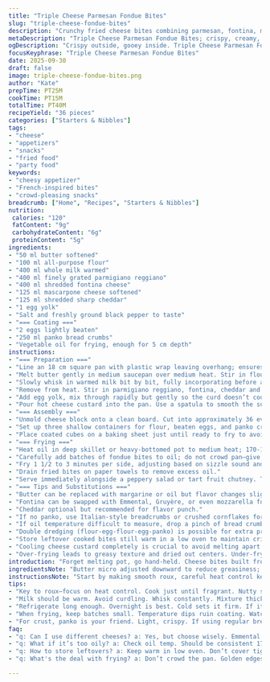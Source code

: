 ```yaml
---
title: "Triple Cheese Parmesan Fondue Bites"
slug: "triple-cheese-fondue-bites"
description: "Crunchy fried cheese bites combining parmesan, fontina, mascarpone, and a touch of cheddar for bite and melt. Creamy base cooked gently, thickened with roux then cooled to firm up. Crusted in flour, eggs, and panko for crust that crisps without sogginess. Deep-fried in oil, timed by golden edges and sizzle intensity. Serve with peppery greens, textures contrasting soft interiors with crunchy coating."
metaDescription: "Triple Cheese Parmesan Fondue Bites; crispy, creamy, cheesy treats that melt in your mouth."
ogDescription: "Crispy outside, gooey inside. Triple Cheese Parmesan Fondue Bites are the ultimate hand-held comfort food experience."
focusKeyphrase: "Triple Cheese Parmesan Fondue Bites"
date: 2025-09-30
draft: false
image: triple-cheese-fondue-bites.png
author: "Kate"
prepTime: PT25M
cookTime: PT15M
totalTime: PT40M
recipeYield: "36 pieces"
categories: ["Starters & Nibbles"]
tags:
- "cheese"
- "appetizers"
- "snacks"
- "fried food"
- "party food"
keywords:
- "cheesy appetizer"
- "French-inspired bites"
- "crowd-pleasing snacks"
breadcrumb: ["Home", "Recipes", "Starters & Nibbles"]
nutrition: 
 calories: "120"
 fatContent: "9g"
 carbohydrateContent: "6g"
 proteinContent: "5g"
ingredients:
- "50 ml butter softened"
- "100 ml all-purpose flour"
- "400 ml whole milk warmed"
- "400 ml finely grated parmigiano reggiano"
- "400 ml shredded fontina cheese"
- "125 ml mascarpone cheese softened"
- "125 ml shredded sharp cheddar"
- "1 egg yolk"
- "Salt and freshly ground black pepper to taste"
- "=== Coating ==="
- "2 eggs lightly beaten"
- "250 ml panko bread crumbs"
- "Vegetable oil for frying, enough for 5 cm depth"
instructions:
- "=== Preparation ==="
- "Line an 18 cm square pan with plastic wrap leaving overhang; ensures easy unmolding."
- "Melt butter gently in medium saucepan over medium heat. Stir in flour immediately to make a roux; cook 1 to 1 1/2 minutes, stirring constantly. Roux should smell nutty but not brown—no burnt taste."
- "Slowly whisk in warmed milk bit by bit, fully incorporating before adding more. This prevents lumps. Bring mixture to just below boiling while stirring as it thickens, thick enough to coat the back of a spoon."
- "Remove from heat. Stir in parmigiano reggiano, fontina, cheddar and mascarpone. Wait for cheeses to melt fully into the béchamel—should become glossy and creamy. The mascarpone softens the texture; cheddar adds sharpness."
- "Add egg yolk, mix through rapidly but gently so the curd doesn’t cook now. Season well with salt and cracked black pepper."
- "Pour hot cheese custard into the pan. Use a spatula to smooth the surface, pressing gently to eliminate air pockets. Cover tightly with plastic wrap directly touching the surface to prevent skin formation. Refrigerate minimum 3 hours or overnight until completely firm; overnight preferred for best cutting."
- "=== Assembly ==="
- "Unmold cheese block onto a clean board. Cut into approximately 36 evenly sized cubes (about 2.5 cm each). If pieces crumble, refrigeration time was insufficient."
- "Set up three shallow containers for flour, beaten eggs, and panko crumbs. Dredge each cube first in flour (shake off excess), then dip into egg wash, finally coat thoroughly with panko, pressing lightly to adhere well. This triple layer is key for crisp crust that holds cheese inside."
- "Place coated cubes on a baking sheet just until ready to fry to avoid sogginess."
- "=== Frying ==="
- "Heat oil in deep skillet or heavy-bottomed pot to medium heat; 170-175°C ideal for frying. Use a thermometer if available. Too hot = burnt exterior, cheese not melted; too low = greasy, undercooked coating."
- "Carefully add batches of fondue bites to oil; do not crowd pan—give them room to turn golden evenly."
- "Fry 1 1/2 to 3 minutes per side, adjusting based on sizzle sound and color. Golden edges plus a faint bubbling crackle means crust is crisp. Internal cheese should be soft and fluid but not leaking."
- "Drain fried bites on paper towels to remove excess oil."
- "Serve immediately alongside a peppery salad or tart fruit chutney. The contrast of hot creamy cheese and fresh greens is balance."
- "=== Tips and Substitutions ==="
- "Butter can be replaced with margarine or oil but flavor changes slightly."
- "Fontina can be swapped with Emmental, Gruyère, or even mozzarella for a milder taste and stretchiness. Avoid very hard cheeses only—will be too dry."
- "Cheddar optional but recommended for flavor punch."
- "If no panko, use Italian-style breadcrumbs or crushed cornflakes for crunch. Regular breadcrumbs tend to be too dense."
- "If oil temperature difficult to measure, drop a pinch of bread crumbs; if sizzles immediately and rises, oil’s hot enough."
- "Double dredging (flour-egg-flour-egg-panko) is possible for extra protection but makes a thicker crust; directly impacts bite experience."
- "Store leftover cooked bites still warm in a low oven to maintain crispness, do not cover tightly or steam forms."
- "Cooling cheese custard completely is crucial to avoid melting apart during frying—patience here is kitchen gold."
- "Over-frying leads to greasy texture and dried out centers. Under-frying causes crunchy coating but unmelted cheese inside."
introduction: "Forget melting pot, go hand-held. Cheese bites built from classic béchamel thickened with butter and flour, milk drawn in gradually. That’s the base, creamy, warmed gently. Parmigiano reggiano and fontina bring nuttiness and stretch; sharp cheddar cuts through the richness; mascarpone bonds the whole silky, melts into a velvety ribbon. Egg yolk folded in to bind but not cook yet--timing vital. Pour, chill. Firm up before slicing precise cubes. Crisp them right, coating panko crust glued well through flour rest, egg bath. Oil around 175°C, listen for whispering bubbles, watch for glowing gold edges, turn swift. Crispy, creamy, bite size—easy to share with salad bright and bitter. Technique demands you learn hot versus cold, runny versus firm, subtle differences of dough melting, crust snapping. Respect the timings, textures, and patience."
ingredientsNote: "Butter micro adjusted downward to reduce greasiness; flour amount lightened to prevent overly thick dough. Warm milk speeds cooking and prevents lumps. Three cheeses varied: fontina softens unlike gruyère; cheddar added sharpness in place of mascarpone excess. Mascarpone reduced slightly to control fattiness, introduce cheddar for punch. Flour for dredging replaced with all-purpose—fine grind for smooth crust. Panko preferred over standard breadcrumbs for crisp, airier surface; breadcrumbs tend toward heavier, denser crust absorbing oil. Eggs used whole in coating for adhesion. Substitutions possible: margarine or neutral oil instead of butter; fontina with emmental or mozzarella (less flavor, more stretch)."
instructionsNote: "Start by making smooth roux, careful heat control key so it doesn’t brown too much—nutty smell indicates readiness, darkening ruins flavor. Add milk warmed to avoid shock and clumps. Whisk constantly until mixture thickens to nappe stage—when it coats spoon thickly but still slides off easily. Remove from heat immediately to add cheeses—failed timing leads to graininess or tough strings. Incorporate eggs off heat to avoid scrambling; fold quickly but gently. Pour hot mixture into lined pan to set; press plastic wrap down to avoid skin formation which ruins texture and slicing. Fridge time minimum 3-4 hours; overnight recommended for firm cutting and neat cubes. Coat cubes in flour–egg–panko to build crust that resists frying oil infiltration. Heat oil steady at 170-175°C—test with bread crumb; adjust burner accordingly. Fry in batches to keep temperature consistent. Flip carefully once edges golden, cook other side similarly. Drain thoroughly on paper towels to keep crust crisp. Serve immediately; reheat in oven if delayed to refresh crunch without melting cubes into puddle."
tips:
- "Key to roux—focus on heat control. Cook just until fragrant. Nutty scent tells you it’s ready. Too dark? Bitterness ruins flavor."
- "Milk should be warm. Avoid curdling. Whisk constantly. Mixture thickens; coats spoon without lumps. That's when you stop."
- "Refrigerate long enough. Overnight is best. Cold sets it firm. If it crumbles, didn't chill enough. Precision is crucial."
- "When frying, keep batches small. Temperature dips ruin coating. Watch closely. Timing matters; golden edges mean crispy, not greasy."
- "For crust, panko is your friend. Light, crispy. If using regular breadcrumbs, they add density, less crunch. Try cornflakes if no panko."
faq:
- "q: Can I use different cheeses? a: Yes, but choose wisely. Emmental can replace fontina. For cheddar, sharpness adds a punch. Avoid super hard cheeses."
- "q: What if it’s too oily? a: Check oil temp. Should be consistent 170-175°C. If too low, coating absorbs oil. High temp burns outside before melting inside."
- "q: How to store leftovers? a: Keep warm in low oven. Don’t cover tightly. Steam forms, makes crust soggy. If too much left, reheat in hot oven."
- "q: What's the deal with frying? a: Don’t crowd the pan. Golden edges mean crisping well. If too dark, it's charred. Struggle between timing and temperature."

---
```

